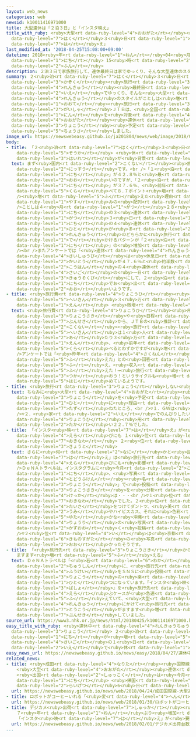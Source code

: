 ```yaml
---
layout: web_news
categories: web
newsid: k10011416971000
title: 大型連休は「２泊３日」と「インスタ映え」
title_with_ruby: <ruby>大型<rt data-ruby-level="4">おおがた</rt></ruby><ruby>連休<rt data-ruby-level="4">れんきゅう</rt></ruby>は「２<ruby>泊<rt
  data-ruby-level="7">はく</rt></ruby>３<ruby>日<rt data-ruby-level="1">にち</rt></ruby>」と「インスタ<ruby>映<rt
  data-ruby-level="7">は</rt></ruby>え」
last_modified_at: '2018-04-25T15:08:00+09:00'
datetime: 2018<ruby>年<rt data-ruby-level="1">ねん</rt></ruby>04<ruby>月<rt data-ruby-level="1">がつ</rt></ruby>25<ruby>日<rt
  data-ruby-level="1">にち</rt></ruby> 15<ruby>時<rt data-ruby-level="2">じ</rt></ruby>08<ruby>分<rt
  data-ruby-level="2">ふん</rt></ruby>
description: ２泊３日で家族旅行して、連休最終日は家でゆっくり、そんな大型連休のスタイルがことしは増えそうです。大手旅行会社ＪＴＢは、全国の１２００人を対象に大型連休の旅行予定をアンケート調査しました。
summary: ２<ruby>泊<rt data-ruby-level="7">はく</rt></ruby>３<ruby>日<rt data-ruby-level="1">にち</rt></ruby>で<ruby>家族<rt
  data-ruby-level="3">かぞく</rt></ruby><ruby>旅行<rt data-ruby-level="3">りょこう</rt></ruby>して、<ruby>連休<rt
  data-ruby-level="4">れんきゅう</rt></ruby><ruby>最終日<rt data-ruby-level="4">さいしゅうび</rt></ruby>は<ruby>家<rt
  data-ruby-level="2">いえ</rt></ruby>でゆっくり、そんな<ruby>大型<rt data-ruby-level="4">おおがた</rt></ruby><ruby>連休<rt
  data-ruby-level="4">れんきゅう</rt></ruby>のスタイルがことしは<ruby>増<rt data-ruby-level="5">ふ</rt></ruby>えそうです。<ruby>大手<rt
  data-ruby-level="1">おおて</rt></ruby><ruby>旅行<rt data-ruby-level="3">りょこう</rt></ruby><ruby>会社<rt
  data-ruby-level="2">がいしゃ</rt></ruby>ＪＴＢは、<ruby>全国<rt data-ruby-level="3">ぜんこく</rt></ruby>の１２００<ruby>人<rt
  data-ruby-level="1">にん</rt></ruby>を<ruby>対象<rt data-ruby-level="4">たいしょう</rt></ruby>に<ruby>大型<rt
  data-ruby-level="4">おおがた</rt></ruby><ruby>連休<rt data-ruby-level="4">れんきゅう</rt></ruby>の<ruby>旅行<rt
  data-ruby-level="3">りょこう</rt></ruby><ruby>予定<rt data-ruby-level="3">よてい</rt></ruby>をアンケート<ruby>調査<rt
  data-ruby-level="5">ちょうさ</rt></ruby>しました。
image_url: https://newswebeasy.github.io/ja201804/news/web/image/2018/04/25/K10011416971_1804251522_1804251523_01_02.jpg
body:
- title: 「２<ruby>泊<rt data-ruby-level="7">はく</rt></ruby>３<ruby>日<rt data-ruby-level="1">にち</rt></ruby>」<ruby>増加<rt
    data-ruby-level="5">ぞうか</rt></ruby> <ruby>休<rt data-ruby-level="1">やす</rt></ruby>みの<ruby>配列<rt
    data-ruby-level="3">はいれつ</rt></ruby>が<ruby>背景<rt data-ruby-level="6">はいけい</rt></ruby>
  text: まず<ruby>国内<rt data-ruby-level="2">こくない</rt></ruby><ruby>旅行<rt data-ruby-level="3">りょこう</rt></ruby>の<ruby>日数<rt
    data-ruby-level="2">にっすう</rt></ruby>です。<br />「１<ruby>泊<rt data-ruby-level="7">ぱく</rt></ruby>２<ruby>日<rt
    data-ruby-level="1">にち</rt></ruby>」が４２.８％と<ruby>最<rt data-ruby-level="4">もっと</rt></ruby>も<ruby>多<rt
    data-ruby-level="2">おお</rt></ruby>いのですが、「２<ruby>泊<rt data-ruby-level="7">はく</rt></ruby>３<ruby>日<rt
    data-ruby-level="1">にち</rt></ruby>」が３７.６％、<ruby>前年<rt data-ruby-level="2">ぜんねん</rt></ruby>と<ruby>比<rt
    data-ruby-level="5">くら</rt></ruby>べて８.７ポイント<ruby>増<rt data-ruby-level="5">ふ</rt></ruby>えています。<br
    /><ruby>増<rt data-ruby-level="5">ふ</rt></ruby>えた<ruby>理由<rt data-ruby-level="3">りゆう</rt></ruby>としては<ruby>休<rt
    data-ruby-level="1">やす</rt></ruby>みの<ruby>配列<rt data-ruby-level="3">はいれつ</rt></ruby>があるようです。<br
    />ことしは４<ruby>月<rt data-ruby-level="1">がつ</rt></ruby>２８<ruby>日<rt data-ruby-level="1">にち</rt></ruby>から３０<ruby>日<rt
    data-ruby-level="1">にち</rt></ruby>の３<ruby>連休<rt data-ruby-level="4">れんきゅう</rt></ruby>、５<ruby>月<rt
    data-ruby-level="1">がつ</rt></ruby>３<ruby>日<rt data-ruby-level="1">にち</rt></ruby>から６<ruby>日<rt
    data-ruby-level="1">にち</rt></ruby>の４<ruby>連休<rt data-ruby-level="4">れんきゅう</rt></ruby>となる<ruby>人<rt
    data-ruby-level="1">ひと</rt></ruby>が<ruby>多<rt data-ruby-level="2">おお</rt></ruby>く、２つの<ruby>連休<rt
    data-ruby-level="4">れんきゅう</rt></ruby>のどちらかに<ruby>旅行<rt data-ruby-level="3">りょこう</rt></ruby>に<ruby>出<rt
    data-ruby-level="1">で</rt></ruby>かけるパターンが「２<ruby>泊<rt data-ruby-level="7">はく</rt></ruby>３<ruby>日<rt
    data-ruby-level="1">にち</rt></ruby>」の<ruby>増加<rt data-ruby-level="5">ぞうか</rt></ruby>につながっているようです。<br
    /><br />またアンケートでは「<ruby>連休<rt data-ruby-level="4">れんきゅう</rt></ruby>の<ruby>最終日<rt
    data-ruby-level="4">さいしゅうび</rt></ruby>は<ruby>休息日<rt data-ruby-level="3">きゅうそくび</rt></ruby>にしたい」との<ruby>回答<rt
    data-ruby-level="2">かいとう</rt></ruby>が４７.６％と<ruby>約半数<rt data-ruby-level="4">やくはんすう</rt></ruby>、<ruby>後半<rt
    data-ruby-level="2">こうはん</rt></ruby>の４<ruby>連休<rt data-ruby-level="4">れんきゅう</rt></ruby>の<ruby>最後<rt
    data-ruby-level="4">さいご</rt></ruby>の<ruby>一日<rt data-ruby-level="1">いちにち</rt></ruby>を<ruby>休息日<rt
    data-ruby-level="3">きゅうそくび</rt></ruby>にして、２<ruby>泊<rt data-ruby-level="7">はく</rt></ruby>３<ruby>日<rt
    data-ruby-level="1">にち</rt></ruby>でお<ruby>出<rt data-ruby-level="1">で</rt></ruby>かけというパターンも<ruby>多<rt
    data-ruby-level="2">おお</rt></ruby>いようです。
- title: <ruby>旅行費<rt data-ruby-level="4">りょこうひ</rt></ruby><ruby>用<rt data-ruby-level="2">よう</rt></ruby>は<ruby>平均<rt
    data-ruby-level="5">へいきん</rt></ruby>３<ruby>万<rt data-ruby-level="2">まん</rt></ruby>6200<ruby>円<rt
    data-ruby-level="1">えん</rt></ruby> <ruby>微増<rt data-ruby-level="7">びぞう</rt></ruby>
  text: <ruby>旅行費<rt data-ruby-level="4">りょこうひ</rt></ruby><ruby>用<rt data-ruby-level="2">よう</rt></ruby>について、<ruby>旅行先<rt
    data-ruby-level="3">りょこうさき</rt></ruby>や<ruby>日程<rt data-ruby-level="5">にってい</rt></ruby>などの<ruby>分析<rt
    data-ruby-level="7">ぶんせき</rt></ruby>から、ＪＴＢの<ruby>推計<rt data-ruby-level="6">すいけい</rt></ruby>では<ruby>国内<rt
    data-ruby-level="2">こくない</rt></ruby><ruby>旅行<rt data-ruby-level="3">りょこう</rt></ruby>の<ruby>平均<rt
    data-ruby-level="5">へいきん</rt></ruby>は１<ruby>人<rt data-ruby-level="1">にん</rt></ruby><ruby>当<rt
    data-ruby-level="2">あ</rt></ruby>たり３<ruby>万<rt data-ruby-level="2">まん</rt></ruby>６２００<ruby>円<rt
    data-ruby-level="1">えん</rt></ruby>、<ruby>前年<rt data-ruby-level="2">ぜんねん</rt></ruby>と<ruby>比<rt
    data-ruby-level="5">くら</rt></ruby>べるとわずかですが<ruby>増<rt data-ruby-level="5">ふ</rt></ruby>えています。<br
    />アンケートでは「<ruby>昨年<rt data-ruby-level="4">さくねん</rt></ruby>より<ruby>収入<rt data-ruby-level="6">しゅうにゅう</rt></ruby>が<ruby>増<rt
    data-ruby-level="5">ふ</rt></ruby>えた」との<ruby>回答<rt data-ruby-level="2">かいとう</rt></ruby>が<ruby>増<rt
    data-ruby-level="5">ふ</rt></ruby>え、<ruby>収入<rt data-ruby-level="6">しゅうにゅう</rt></ruby><ruby>増<rt
    data-ruby-level="5">ふ</rt></ruby>えた！→<ruby>旅行<rt data-ruby-level="3">りょこう</rt></ruby>に<ruby>使<rt
    data-ruby-level="3">つか</rt></ruby>おう！というサイクルも<ruby>増<rt data-ruby-level="5">ふ</rt></ruby>え<ruby>始<rt
    data-ruby-level="5">はじ</rt></ruby>めているようです。
- title: <ruby>旅行<rt data-ruby-level="3">りょこう</rt></ruby>しない<ruby>人<rt data-ruby-level="1">ひと</rt></ruby>は…
  text: ちなみに<ruby>大型<rt data-ruby-level="4">おおがた</rt></ruby><ruby>連休<rt data-ruby-level="4">れんきゅう</rt></ruby>に<ruby>旅行<rt
    data-ruby-level="3">りょこう</rt></ruby>を<ruby>予定<rt data-ruby-level="3">よてい</rt></ruby>していない<ruby>人<rt
    data-ruby-level="1">ひと</rt></ruby>に<ruby>理由<rt data-ruby-level="3">りゆう</rt></ruby>を<ruby>尋<rt
    data-ruby-level="7">たず</rt></ruby>ねたところ、<br />▽１．ＧＷは<ruby>混雑<rt data-ruby-level="5">こんざつ</rt></ruby>する３７.２％<br
    />▽２．<ruby>家<rt data-ruby-level="2">いえ</rt></ruby>でのんびりしたい２８.７％<br />▽３．ＧＷは<ruby>旅行費<rt
    data-ruby-level="4">りょこうひ</rt></ruby><ruby>用<rt data-ruby-level="2">よう</rt></ruby>が<ruby>高<rt
    data-ruby-level="2">たか</rt></ruby>い２２.７％でした。
- title: 「インスタ<ruby>映<rt data-ruby-level="7">は</rt></ruby>え」が<ruby>旅行先<rt data-ruby-level="3">りょこうさき</rt></ruby><ruby>選<rt
    data-ruby-level="4">えら</rt></ruby>びにも １<ruby>位<rt data-ruby-level="4">い</rt></ruby><ruby>沖縄<rt
    data-ruby-level="7">おきなわ</rt></ruby> ２<ruby>位<rt data-ruby-level="4">い</rt></ruby><ruby>京都<rt
    data-ruby-level="3">きょうと</rt></ruby>
  text: さらに<ruby>何<rt data-ruby-level="2">なに</rt></ruby>かと<ruby>話題<rt data-ruby-level="3">わだい</rt></ruby>の「インスタ<ruby>映<rt
    data-ruby-level="7">は</rt></ruby>え」は<ruby>旅行先<rt data-ruby-level="3">りょこうさき</rt></ruby><ruby>選<rt
    data-ruby-level="4">えら</rt></ruby>びにも<ruby>影響<rt data-ruby-level="7">えいきょう</rt></ruby>しているようです。<br
    />ＤｅＮＡトラベルは、インスタグラムに<ruby>今月<rt data-ruby-level="2">こんげつ</rt></ruby>４<ruby>日<rt
    data-ruby-level="1">にち</rt></ruby>、<ruby>写真<rt data-ruby-level="3">しゃしん</rt></ruby>とともに「＃（<ruby>都道府県<rt
    data-ruby-level="4">とどうふけん</rt></ruby><ruby>名<rt data-ruby-level="1">めい</rt></ruby>）<ruby>旅行<rt
    data-ruby-level="3">りょこう</rt></ruby>」で<ruby>投稿<rt data-ruby-level="7">とうこう</rt></ruby>された<ruby>旅行先<rt
    data-ruby-level="3">りょこうさき</rt></ruby>を<ruby>分析<rt data-ruby-level="7">ぶんせき</rt></ruby>、その<ruby>結果<rt
    data-ruby-level="4">けっか</rt></ruby>は・・・<br />▽１<ruby>位<rt data-ruby-level="4">い</rt></ruby>は<ruby>沖縄<rt
    data-ruby-level="7">おきなわ</rt></ruby>でした。２<ruby>位<rt data-ruby-level="4">い</rt></ruby>に<ruby>大差<rt
    data-ruby-level="4">たいさ</rt></ruby>をつけてダントツ、<ruby>美<rt data-ruby-level="3">うつく</rt></ruby>しい<ruby>海<rt
    data-ruby-level="2">うみ</rt></ruby>やハイビスカス、それに<ruby>色彩<rt data-ruby-level="7">しきさい</rt></ruby><ruby>豊<rt
    data-ruby-level="5">ゆた</rt></ruby>かな<ruby>沖縄<rt data-ruby-level="7">おきなわ</rt></ruby><ruby>料理<rt
    data-ruby-level="4">りょうり</rt></ruby>の<ruby>写真<rt data-ruby-level="3">しゃしん</rt></ruby>などが<ruby>数多<rt
    data-ruby-level="2">かずおお</rt></ruby>く<ruby>投稿<rt data-ruby-level="7">とうこう</rt></ruby>されていました。<br
    />▽２<ruby>位<rt data-ruby-level="4">い</rt></ruby>は<ruby>京都<rt data-ruby-level="3">きょうと</rt></ruby>、<ruby>着物姿<rt
    data-ruby-level="6">きものすがた</rt></ruby>の<ruby>写真<rt data-ruby-level="3">しゃしん</rt></ruby>が<ruby>多<rt
    data-ruby-level="2">おお</rt></ruby>かったそうです。
- title: 「<ruby>旅行先<rt data-ruby-level="3">りょこうさき</rt></ruby>からの<ruby>投稿<rt data-ruby-level="7">とうこう</rt></ruby>
    ますます<ruby>増<rt data-ruby-level="5">ふ</rt></ruby>える」
  text: ＤｅＮＡトラベルは「<ruby>若<rt data-ruby-level="6">わか</rt></ruby>い<ruby>世代<rt data-ruby-level="3">せだい</rt></ruby>を<ruby>中心<rt
    data-ruby-level="2">ちゅうしん</rt></ruby>に、<ruby>旅行先<rt data-ruby-level="3">りょこうさき</rt></ruby>での<ruby>風景<rt
    data-ruby-level="4">ふうけい</rt></ruby>をＳＮＳに<ruby>投稿<rt data-ruby-level="7">とうこう</rt></ruby>することも<ruby>旅行<rt
    data-ruby-level="3">りょこう</rt></ruby>の<ruby>楽<rt data-ruby-level="2">たの</rt></ruby>しみの<ruby>一<rt
    data-ruby-level="1">ひと</rt></ruby>つになっています。『インスタ<ruby>映<rt data-ruby-level="7">ば</rt></ruby>えする<ruby>場所<rt
    data-ruby-level="3">ばしょ</rt></ruby>』を<ruby>旅行先<rt data-ruby-level="3">りょこうさき</rt></ruby>に<ruby>選<rt
    data-ruby-level="4">えら</rt></ruby>ぶケースが<ruby>急速<rt data-ruby-level="3">きゅうそく</rt></ruby>に<ruby>増<rt
    data-ruby-level="5">ふ</rt></ruby>えていて、<ruby>大型<rt data-ruby-level="4">おおがた</rt></ruby><ruby>連休<rt
    data-ruby-level="4">れんきゅう</rt></ruby>にかけて<ruby>旅行先<rt data-ruby-level="3">りょこうさき</rt></ruby>からの<ruby>投稿<rt
    data-ruby-level="7">とうこう</rt></ruby>がますます<ruby>増<rt data-ruby-level="5">ふ</rt></ruby>えるのではないか」と<ruby>分析<rt
    data-ruby-level="7">ぶんせき</rt></ruby>していました。
source_url: https://www3.nhk.or.jp/news/html/20180425/k10011416971000.html
easy_title_with_ruby: <ruby>連休中<rt data-ruby-level="4">れんきゅうちゅう</rt></ruby>の<ruby>旅行<rt
  data-ruby-level="3">りょこう</rt></ruby> ２<ruby>泊<rt data-ruby-level="7">はく</rt></ruby>３<ruby>日<rt
  data-ruby-level="1">にち</rt></ruby>が<ruby>増<rt data-ruby-level="5">ふ</rt></ruby>えて<ruby>最後<rt
  data-ruby-level="4">さいご</rt></ruby>の１<ruby>日<rt data-ruby-level="1">にち</rt></ruby>は<ruby>家<rt
  data-ruby-level="2">いえ</rt></ruby>で<ruby>休<rt data-ruby-level="1">やす</rt></ruby>む
easy_news_url: https://newswebeasy.github.io/news/easy/2018/04/27/連休中の旅行-2泊3日が増えて最後の1日は家で休む
related_news:
- title: <ruby>成田<rt data-ruby-level="4">なりた</rt></ruby><ruby>国際線<rt data-ruby-level="5">こくさいせん</rt></ruby>
    <ruby>大型<rt data-ruby-level="4">おおがた</rt></ruby><ruby>連休<rt data-ruby-level="4">れんきゅう</rt></ruby>ピーク
    <ruby>出国<rt data-ruby-level="2">しゅっこく</rt></ruby>は<ruby>今月<rt data-ruby-level="2">こんげつ</rt></ruby>28<ruby>日<rt
    data-ruby-level="1">にち</rt></ruby> <ruby>帰国<rt data-ruby-level="2">きこく</rt></ruby>は<ruby>来月<rt
    data-ruby-level="2">らいげつ</rt></ruby>6<ruby>日<rt data-ruby-level="1">にち</rt></ruby>
  url: https://newswebeasy.github.io/news/web/2018/04/24/成田国際線-大型連休ピーク-出国は今月28日-帰国は来月6日
- title: ロボットがコーヒーいれる「<ruby>変<rt data-ruby-level="4">へん</rt></ruby>なカフェ」 オープンへ
  url: https://newswebeasy.github.io/news/web/2018/01/30/ロボットがコーヒーいれる変なカフェ-オープンへ
- title: デジカメ<ruby>出荷<rt data-ruby-level="7">しゅっか</rt></ruby><ruby>台数<rt data-ruby-level="2">だいすう</rt></ruby>
    ７<ruby>年<rt data-ruby-level="1">ねん</rt></ruby>ぶり<ruby>増加<rt data-ruby-level="5">ぞうか</rt></ruby>
    「インスタ<ruby>映<rt data-ruby-level="7">は</rt></ruby>え」が<ruby>要因<rt data-ruby-level="5">よういん</rt></ruby>か
  url: https://newswebeasy.github.io/news/web/2018/02/01/デジカメ出荷台数-7年ぶり増加-インスタ映えが要因か
...
```

